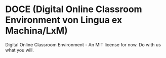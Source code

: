 # DOCE (Digital Online Classroom Environment von Lingua ex Machina/LxM) 
Digital Online Classroom Environment - An MIT license for now. Do with us what you will. 
